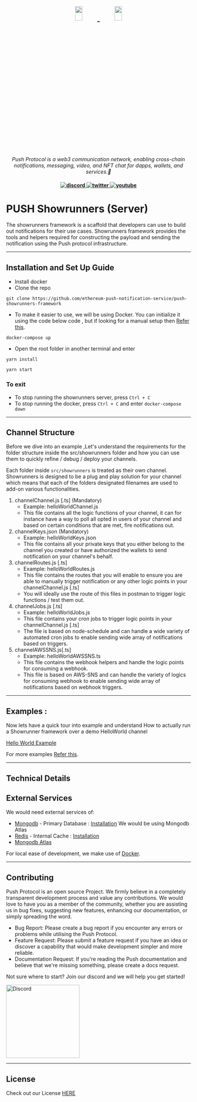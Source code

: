 <h1 align="center">
    <a href="https://push.org/#gh-light-mode-only">
    <img width='20%' height='10%' src="https://res.cloudinary.com/drdjegqln/image/upload/v1686227557/Push-Logo-Standard-Dark_xap7z5.png">
    </a>
    <a href="https://push.org/#gh-dark-mode-only">
    <img width='20%' height='10%' src="https://res.cloudinary.com/drdjegqln/image/upload/v1686227558/Push-Logo-Standard-White_dlvapc.png">
    </a>
</h1>

<p align="center">
  <i align="center">Push Protocol is a web3 communication network, enabling cross-chain notifications, messaging, video, and NFT chat for dapps, wallets, and services.🚀</i>
</p>

<h4 align="center">

  <a href="https://discord.gg/pushprotocol">
    <img src="https://img.shields.io/badge/discord-7289da.svg?style=flat-square" alt="discord">
  </a>
  <a href="https://twitter.com/pushprotocol">
    <img src="https://img.shields.io/badge/twitter-18a1d6.svg?style=flat-square" alt="twitter">
  </a>
  <a href="https://www.youtube.com/@pushprotocol">
    <img src="https://img.shields.io/badge/youtube-d95652.svg?style=flat-square&" alt="youtube">
  </a>
</h4>


# PUSH Showrunners (Server)

The showrunners framework is a scaffold that developers can use to build out notifications for their use cases. Showrunners framework provides the tools and helpers required for constructing the payload and sending the notification using the Push protocol infrastructure. 

---

## Installation and Set Up Guide

- Install docker 
- Clone the repo
``` 
git clone https://github.com/ethereum-push-notification-service/push-showrunners-framework
```
- To make it easier to use, we will be using Docker. You can initialize it using the code below code , but if looking for a manual setup then [Refer this](#external-services).
```
docker-compose up
```
- Open the root folder in another terminal and enter
```
yarn install
```
```
yarn start
```

### To exit 
- To stop running the showrunners server, press ```Ctrl + C```
- To stop running the docker, press ```Ctrl + C``` and enter
```docker-compose down```

---
## Channel Structure 
Before we dive into an example ,Let's understand the requirements for the folder structure inside the src/showrunners folder and how you can use them to quickly refine / debug / deploy your channels.

Each folder inside ```src/showrunners``` is treated as their own channel. Showrunners is designed to be a plug and play solution for your channel which means that each of the folders designated filenames are used to add-on various functionalities.

1. channelChannel.js [.ts] (Mandatory)
    - Example: helloWorldChannel.js
    - This file contains all the logic functions of your channel, it can for instance have a way to poll all opted in users of your channel and based on certain conditions that are met, fire notifications out.
1. channelKeys.json (Mandatory)
    - Example: helloWorldKeys.json
    - This file contains all your private keys that you either belong to the channel you created or have authorized the wallets to send notification on your channel's behalf.
1. channelRoutes.js [.ts]
    - Example: helloWorldRoutes.js
    - This file contains the routes that you will enable to ensure you are able to manually trigger notification or any other logic points in your channelChannel.js [.ts]
    - You will ideally use the route of this files in postman to trigger logic functions / test them out. 
1. channelJobs.js [.ts]
    - Example: helloWorldJobs.js
    - This file contains your cron jobs to trigger logic points in your channelChannel.js [.ts]
    - The file is based on node-schedule and can handle a wide variety of automated cron jobs to enable sending wide array of notifications based on triggers.
1. channelAWSSNS.js[.ts]
    - Example: helloWorldAWSSNS.ts
    - This file contains the webhook helpers and handle the logic points for consuming a webhook.
    - This file is based on AWS-SNS and can handle the variety of logics for consuming webhook to enable sending wide array of notifications based on webhook triggers.

---

## Examples :

Now lets have a quick tour into example and understand How to actually run a Showrunner framework over a demo HelloWorld channel

[Hello World Example](https://docs.push.org/developers/developer-tooling/showrunners-framework/hello-world-channel)

For more examples [Refer this](https://github.com/ethereum-push-notification-service/push-showrunners-framework/tree/main/src/sample_showrunners).

---

## Technical Details

<!-- Following definitions are used in the rest of the spec to refer to a particular category or service.
| Term | Description
| ------------- | ------------- |
| Showrunners | Showrunners are Channels on PUSH protocol notification protocol that are created and maintained by us | -->

<!-- ### Tech Specs

The Showrunners run on node.js server and are modularized on the ideas and architecture of [Bulletproof NodeJS](https://github.com/santiq/bulletproof-nodejs), the essential features in the architeture are as follows:

- **config** defines all the necessary configuration
- **Jobs** is used to handle waking up different channels for various purpose. Very useful in sending notifications from channel at a specific interval
- **dbListener** can be used to listen to and trigger functions on DB changes, we have left the interpretation and an example over there for whoever wants to use them
- **showrunners** are the actual channels and contain logic which is required for them to construct notification according to their use cases
- **middlewares and routes** will probably not be active on your production server but are given to test the channel in development mode. for example: triggering functions using postman or similar service and seeing the response
- **database** the architecture has been changed from MongoDB to mysql to show how easy it is to have either of the database if required

### Credits

- [Bulletproof NodeJS](https://github.com/santiq/bulletproof-nodejs) -->

## External Services

We would need external services of:

- [Mongodb](https://www.mongodb.com/) - Primary Database : [Installation](https://docs.mongodb.com/manual/installation/) We would be using Mongodb Atlas
- [Redis](https://www.mongodb.com/) - Internal Cache : [Installation](https://redis.io/topics/quickstart)
- [Mongodb Atlas](https://www.mongodb.com/cloud/atlas)

For local ease of development, we make use of [Docker](https://docs.docker.com/get-docker/).

---

## Contributing

Push Protocol is an open source Project. We firmly believe in a completely transparent development process and value any contributions. We would love to have you as a member of the community, whether you are assisting us in bug fixes, suggesting new features, enhancing our documentation, or simply spreading the word. 

- Bug Report: Please create a bug report if you encounter any errors or problems while utilising the Push Protocol.
- Feature Request: Please submit a feature request if you have an idea or discover a capability that would make development simpler and more reliable.
- Documentation Request: If you're reading the Push documentation and believe that we're missing something, please create a docs request.

Not sure where to start? Join our discord and we will help you get started!


<a href="https://discord.gg/pushprotocol" title="Join Our Community"><img src="https://www.freepnglogos.com/uploads/discord-logo-png/playerunknown-battlegrounds-bgparty-15.png" width="200" alt="Discord" /></a>

---

## License
Check out our License <a href='https://github.com/sumithprabhu/push-showrunners-framework/blob/main/license-v1.md'>HERE </a>

